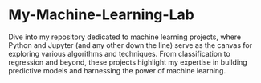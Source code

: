 # My-Machine-Learning-Lab
Dive into my repository dedicated to machine learning projects, where Python and Jupyter (and any other down the line) serve as the canvas for exploring various algorithms and techniques. From classification to regression and beyond, these projects highlight my expertise in building predictive models and harnessing the power of machine learning.
